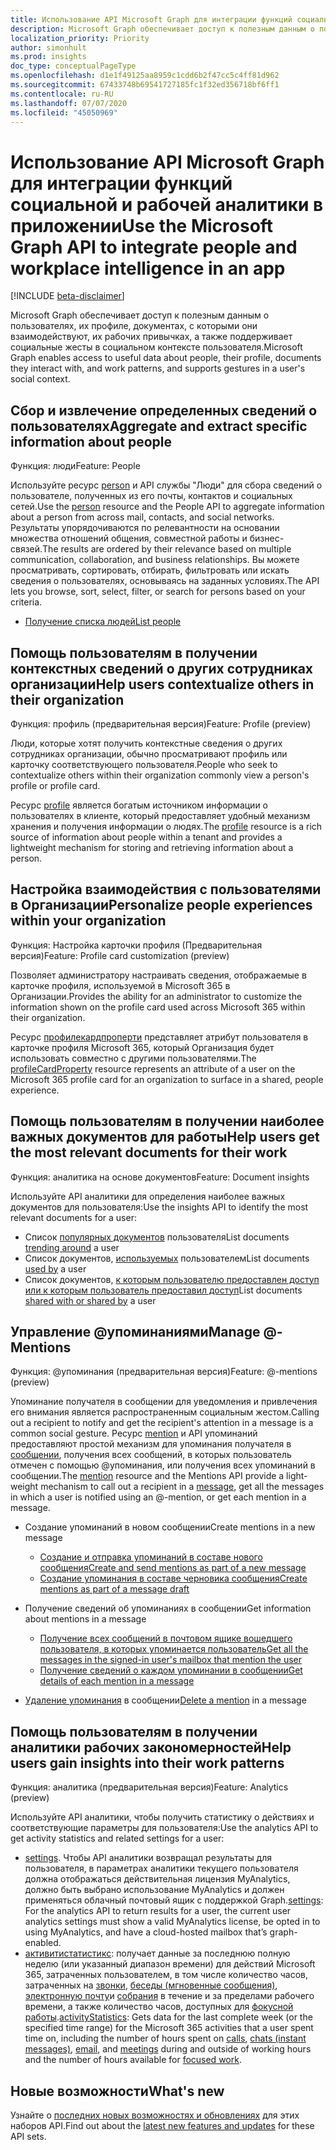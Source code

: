```yaml
---
title: Использование API Microsoft Graph для интеграции функций социальной и рабочей аналитики в приложении
description: Microsoft Graph обеспечивает доступ к полезным данным о пользователях, их профиле, документах, с которыми они взаимодействуют, их рабочих привычках, а также поддерживает социальные жесты в социальном контексте пользователя.
localization_priority: Priority
author: simonhult
ms.prod: insights
doc_type: conceptualPageType
ms.openlocfilehash: d1e1f49125aa8959c1cdd6b2f47cc5c4ff81d962
ms.sourcegitcommit: 67433748b69541727185fc1f32ed356718bf6ff1
ms.contentlocale: ru-RU
ms.lasthandoff: 07/07/2020
ms.locfileid: "45050969"
---
```

# <a name="use-the-microsoft-graph-api-to-integrate-people-and-workplace-intelligence-in-an-app"></a><span data-ttu-id="5be99-103">Использование API Microsoft Graph для интеграции функций социальной и рабочей аналитики в приложении</span><span class="sxs-lookup"><span data-stu-id="5be99-103">Use the Microsoft Graph API to integrate people and workplace intelligence in an app</span></span>

[!INCLUDE [beta-disclaimer](../../includes/beta-disclaimer.md)]

<span data-ttu-id="5be99-104">Microsoft Graph обеспечивает доступ к полезным данным о пользователях, их профиле, документах, с которыми они взаимодействуют, их рабочих привычках, а также поддерживает социальные жесты в социальном контексте пользователя.</span><span class="sxs-lookup"><span data-stu-id="5be99-104">Microsoft Graph enables access to useful data about people, their profile, documents they interact with, and work patterns, and supports gestures in a user's social context.</span></span>

## <a name="aggregate-and-extract-specific-information-about-people"></a><span data-ttu-id="5be99-105">Сбор и извлечение определенных сведений о пользователях</span><span class="sxs-lookup"><span data-stu-id="5be99-105">Aggregate and extract specific information about people</span></span>

<span data-ttu-id="5be99-106">Функция: люди</span><span class="sxs-lookup"><span data-stu-id="5be99-106">Feature: People</span></span>

<span data-ttu-id="5be99-107">Используйте ресурс [person](../resources/person.md) и API службы "Люди" для сбора сведений о пользователе, полученных из его почты, контактов и социальных сетей.</span><span class="sxs-lookup"><span data-stu-id="5be99-107">Use the [person](../resources/person.md) resource and the People API to aggregate information about a person from across mail, contacts, and social networks.</span></span> <span data-ttu-id="5be99-108">Результаты упорядочиваются по релевантности на основании множества отношений общения, совместной работы и бизнес-связей.</span><span class="sxs-lookup"><span data-stu-id="5be99-108">The results are ordered by their relevance based on multiple communication, collaboration, and business relationships.</span></span> <span data-ttu-id="5be99-109">Вы можете просматривать, сортировать, отбирать, фильтровать или искать сведения о пользователях, основываясь на заданных условиях.</span><span class="sxs-lookup"><span data-stu-id="5be99-109">The API lets you browse, sort, select, filter, or search for persons based on your criteria.</span></span>

- [<span data-ttu-id="5be99-110">Получение списка людей</span><span class="sxs-lookup"><span data-stu-id="5be99-110">List people</span></span>](../api/user-list-people.md)

## <a name="help-users-contextualize-others-in-their-organization"></a><span data-ttu-id="5be99-111">Помощь пользователям в получении контекстных сведений о других сотрудниках организации</span><span class="sxs-lookup"><span data-stu-id="5be99-111">Help users contextualize others in their organization</span></span>

<span data-ttu-id="5be99-112">Функция: профиль (предварительная версия)</span><span class="sxs-lookup"><span data-stu-id="5be99-112">Feature: Profile (preview)</span></span>

<span data-ttu-id="5be99-113">Люди, которые хотят получить контекстные сведения о других сотрудниках организации, обычно просматривают профиль или карточку соответствующего пользователя.</span><span class="sxs-lookup"><span data-stu-id="5be99-113">People who seek to contextualize others within their organization commonly view a person's profile or profile card.</span></span> 

<span data-ttu-id="5be99-114">Ресурс [profile](../resources/profile.md) является богатым источником информации о пользователях в клиенте, который предоставляет удобный механизм хранения и получения информации о людях.</span><span class="sxs-lookup"><span data-stu-id="5be99-114">The [profile](../resources/profile.md) resource is a rich source of information about people within a tenant and provides a lightweight mechanism for storing and retrieving information about a person.</span></span> 

## <a name="personalize-people-experiences-within-your-organization"></a><span data-ttu-id="5be99-115">Настройка взаимодействия с пользователями в Организации</span><span class="sxs-lookup"><span data-stu-id="5be99-115">Personalize people experiences within your organization</span></span>

<span data-ttu-id="5be99-116">Функция: Настройка карточки профиля (Предварительная версия)</span><span class="sxs-lookup"><span data-stu-id="5be99-116">Feature: Profile card customization (preview)</span></span>

<span data-ttu-id="5be99-117">Позволяет администратору настраивать сведения, отображаемые в карточке профиля, используемой в Microsoft 365 в Организации.</span><span class="sxs-lookup"><span data-stu-id="5be99-117">Provides the ability for an administrator to customize the information shown on the profile card used across Microsoft 365 within their organization.</span></span>

<span data-ttu-id="5be99-118">Ресурс [профилекардпроперти](../resources/profileCardProperty.md) представляет атрибут пользователя в карточке профиля Microsoft 365, который Организация будет использовать совместно с другими пользователями.</span><span class="sxs-lookup"><span data-stu-id="5be99-118">The [profileCardProperty](../resources/profileCardProperty.md) resource represents an attribute of a user on the Microsoft 365 profile card for an organization to surface in a shared, people experience.</span></span>

## <a name="help-users-get-the-most-relevant-documents-for-their-work"></a><span data-ttu-id="5be99-119">Помощь пользователям в получении наиболее важных документов для работы</span><span class="sxs-lookup"><span data-stu-id="5be99-119">Help users get the most relevant documents for their work</span></span>

<span data-ttu-id="5be99-120">Функция: аналитика на основе документов</span><span class="sxs-lookup"><span data-stu-id="5be99-120">Feature: Document insights</span></span>

<span data-ttu-id="5be99-121">Используйте API аналитики для определения наиболее важных документов для пользователя:</span><span class="sxs-lookup"><span data-stu-id="5be99-121">Use the insights API to identify the most relevant documents for a user:</span></span>

- <span data-ttu-id="5be99-122">Список [популярных документов](../api/insights-list-trending.md) пользователя</span><span class="sxs-lookup"><span data-stu-id="5be99-122">List documents [trending around](../api/insights-list-trending.md) a user</span></span>
- <span data-ttu-id="5be99-123">Список документов, [используемых](../api/insights-list-used.md) пользователем</span><span class="sxs-lookup"><span data-stu-id="5be99-123">List documents [used by](../api/insights-list-used.md) a user</span></span>
- <span data-ttu-id="5be99-124">Список документов, [к которым пользователю предоставлен доступ или к которым пользователь предоставил доступ](../api/insights-list-shared.md)</span><span class="sxs-lookup"><span data-stu-id="5be99-124">List documents [shared with or shared by](../api/insights-list-shared.md) a user</span></span>

## <a name="manage--mentions"></a><span data-ttu-id="5be99-125">Управление @упоминаниями</span><span class="sxs-lookup"><span data-stu-id="5be99-125">Manage @-Mentions</span></span>

<span data-ttu-id="5be99-126">Функция: @упоминания (предварительная версия)</span><span class="sxs-lookup"><span data-stu-id="5be99-126">Feature: @-mentions (preview)</span></span>

<span data-ttu-id="5be99-127">Упоминание получателя в сообщении для уведомления и привлечения его внимания является распространенным социальным жестом.</span><span class="sxs-lookup"><span data-stu-id="5be99-127">Calling out a recipient to notify and get the recipient's attention in a message is a common social gesture.</span></span>
<span data-ttu-id="5be99-128">Ресурс [mention](../resources/mention.md) и API упоминаний предоставляют простой механизм для упоминания получателя в [сообщении](../resources/message.md), получения всех сообщений, в которых пользователь отмечен с помощью @упоминания, или получения всех упоминаний в сообщении.</span><span class="sxs-lookup"><span data-stu-id="5be99-128">The [mention](../resources/mention.md) resource and the Mentions API provide a light-weight mechanism to call out a recipient in a [message](../resources/message.md), get all the messages in which a user is notified using an @-mention, or get each mention in a message.</span></span>

<!--
Include the next sentence when supporting events.

**Mention** is also supported by [Event](../resources/event.md).

-->

- <span data-ttu-id="5be99-129">Создание упоминаний в новом сообщении</span><span class="sxs-lookup"><span data-stu-id="5be99-129">Create mentions in a new message</span></span>

  - [<span data-ttu-id="5be99-130">Создание и отправка упоминаний в составе нового сообщения</span><span class="sxs-lookup"><span data-stu-id="5be99-130">Create and send mentions as part of a new message</span></span>](../api/user-sendmail.md#request-2)
  - [<span data-ttu-id="5be99-131">Создание упоминания в составе черновика сообщения</span><span class="sxs-lookup"><span data-stu-id="5be99-131">Create mentions as part of a message draft</span></span>](../api/user-post-messages.md#request-2)

- <span data-ttu-id="5be99-132">Получение сведений об упоминаниях в сообщении</span><span class="sxs-lookup"><span data-stu-id="5be99-132">Get information about mentions in a message</span></span>

  - [<span data-ttu-id="5be99-133">Получение всех сообщений в почтовом ящике вошедшего пользователя, в которых упоминается пользователь</span><span class="sxs-lookup"><span data-stu-id="5be99-133">Get all the messages in the signed-in user's mailbox that mention the user</span></span>](../api/user-list-messages.md#request-2)
  - [<span data-ttu-id="5be99-134">Получение сведений о каждом упоминании в сообщении</span><span class="sxs-lookup"><span data-stu-id="5be99-134">Get details of each mention in a message</span></span>](../api/message-get.md#request-2)

- <span data-ttu-id="5be99-135">[Удаление упоминания](../api/message-delete.md#request-2) в сообщении</span><span class="sxs-lookup"><span data-stu-id="5be99-135">[Delete a mention](../api/message-delete.md#request-2) in a message</span></span>


## <a name="help-users-gain-insights-into-their-work-patterns"></a><span data-ttu-id="5be99-136">Помощь пользователям в получении аналитики рабочих закономерностей</span><span class="sxs-lookup"><span data-stu-id="5be99-136">Help users gain insights into their work patterns</span></span>

<span data-ttu-id="5be99-137">Функция: аналитика (предварительная версия)</span><span class="sxs-lookup"><span data-stu-id="5be99-137">Feature: Analytics (preview)</span></span>

<span data-ttu-id="5be99-138">Используйте API аналитики, чтобы получить статистику о действиях и соответствующие параметры для пользователя:</span><span class="sxs-lookup"><span data-stu-id="5be99-138">Use the analytics API to get activity statistics and related settings for a user:</span></span>

- <span data-ttu-id="5be99-139">[settings](../resources/settings.md). Чтобы API аналитики возвращал результаты для пользователя, в параметрах аналитики текущего пользователя должна отображаться действительная лицензия MyAnalytics, должно быть выбрано использование MyAnalytics и должен применяться облачный почтовый ящик с поддержкой Graph.</span><span class="sxs-lookup"><span data-stu-id="5be99-139">[settings](../resources/settings.md): For the analytics API to return results for a user, the current user analytics settings must show a valid MyAnalytics license, be opted in to using MyAnalytics, and have a cloud-hosted mailbox that’s graph-enabled.</span></span>
- <span data-ttu-id="5be99-140">[активитистатистикс](../resources/activitystatistics.md): получает данные за последнюю полную неделю (или указанный диапазон времени) для действий Microsoft 365, затраченных пользователем, в том числе количество часов, затраченных на [звонки](callactivitystatistics.md), [беседы (мгновенные сообщения)](chatactivitystatistics.md), [электронную почту](emailactivitystatistics.md)и [собрания](meetingactivitystatistics.md) в течение и за пределами рабочего времени, а также количество часов, доступных для [фокусной работы](focusactivitystatistics.md).</span><span class="sxs-lookup"><span data-stu-id="5be99-140">[activityStatistics](../resources/activitystatistics.md): Gets data for the last complete week (or the specified time range) for the Microsoft 365 activities that a user spent time on, including the number of hours spent on [calls](callactivitystatistics.md), [chats (instant messages)](chatactivitystatistics.md), [email](emailactivitystatistics.md), and [meetings](meetingactivitystatistics.md) during and outside of working hours and the number of hours available for [focused work](focusactivitystatistics.md).</span></span>

## <a name="whats-new"></a><span data-ttu-id="5be99-141">Новые возможности</span><span class="sxs-lookup"><span data-stu-id="5be99-141">What's new</span></span>
<span data-ttu-id="5be99-142">Узнайте о [последних новых возможностях и обновлениях](/graph/whats-new-overview) для этих наборов API.</span><span class="sxs-lookup"><span data-stu-id="5be99-142">Find out about the [latest new features and updates](/graph/whats-new-overview) for these API sets.</span></span>